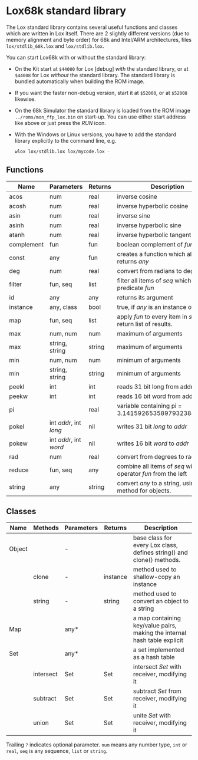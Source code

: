 # Lox68k standard library

The Lox standard library contains several useful functions and classes which are written
in Lox itself. There are 2 slightly different versions (due to memory alignment and byte order)
for 68k and Intel/ARM architectures, files `lox/stdlib_68k.lox` and `lox/stdlib.lox`.

You can start Lox68k with or without the standard library:

* On the Kit start at `$44000` for Lox [debug] *with* the standard library, or at `$44008` for Lox
  *without* the standard library. The standard library is bundled automatically when
  building the ROM image.

* If you want the faster non-debug version, start it at `$52000`, or at `$52008` likewise.

* On the 68k Simulator the standard library is loaded from the ROM image `../roms/mon_ffp_lox.bin`
  on start-up. You can use either start address like above or just press the *RUN* icon.

* With the Windows or Linux versions, you have to add the standard library explicitly to the
  command line, e.g.
  ```sh
  wlox lox/stdlib.lox lox/mycode.lox -
  ```

## Functions

| Name         | Parameters            | Returns     | Description                                                                       |
|--------------|-----------------------|-------------|-----------------------------------------------------------------------------------|
| acos         | num                   | real        | inverse cosine                                                                    |  
| acosh        | num                   | real        | inverse hyperbolic cosine                                                         |  
| asin         | num                   | real        | inverse sine                                                                      |  
| asinh        | num                   | real        | inverse hyperbolic sine                                                           |  
| atanh        | num                   | real        | inverse hyperbolic tangent                                                        |  
| complement   | fun                   | fun         | boolean complement of *fun*                                                       |  
| const        | any                   | fun         | creates a function which always returns *any*                                     |  
| deg          | num                   | real        | convert from radians to degrees                                                   |  
| filter       | fun, seq              | list        | filter all items of *seq* which satisfy predicate *fun*                           |  
| id           | any                   | any         | returns its argument                                                              |  
| instance     | any, class            | bool        | true, if *any* is an instance of *class*                                          |  
| map          | fun, seq              | list        | apply *fun* to every item in *seq*, return list of results.                       |  
| max          | num, num              | num         | maximum of arguments                                                              |  
| max          | string, string        | string      | maximum of arguments                                                              |  
| min          | num, num              | num         | minimum of arguments                                                              |  
| min          | string, string        | string      | minimum of arguments                                                              |  
| peekl        | int                   | int         | reads 31 bit long from address *int*                                              |  
| peekw        | int                   | int         | reads 16 bit word from address *int*                                              |  
| pi           |                       | real        | variable containing pi = 3.1415926535897932384626433                              |  
| pokel        | int *addr*, int *long*| nil         | writes 31 bit *long* to *addr*                                                    |  
| pokew        | int *addr*, int *word*| nil         | writes 16 bit *word* to *addr*                                                    |  
| rad          | num                   | real        | convert from degrees to radians                                                   |  
| reduce       | fun, seq              | any         | combine all items of *seq* with operator *fun* from the left                      |  
| string       | any                   | string      | convert *any* to a string, using *string* method for objects.                     |  


## Classes

| Name        | Methods   | Parameters    | Returns     | Description                                                                       |
|-------------|-----------|---------------|-------------|-----------------------------------------------------------------------------------|
| Object      |           | -             |             | base class for every Lox class, defines string() and clone() methods.             |
|             | clone     | -             | instance    | method used to shallow-copy an instance                                           |  
|             | string    | -             | string      | method used to convert an object to a string                                      |  
| Map         |           | any*          |             | a map containing key/value pairs, making the internal hash table explicit         |
| Set         |           | any*          |             | a set implemented as a hash table                                                 |
|             | intersect | Set           | Set         | intersect *Set* with receiver, modifying it                                       |  
|             | subtract  | Set           | Set         | subtract *Set* from receiver, modifying it                                        |  
|             | union     | Set           | Set         | unite *Set* with receiver, modifying it                                           |  


Trailing `?` indicates optional parameter. `num` means any number type, `int` or `real`,
`seq` is any sequence, `list` or `string`.

